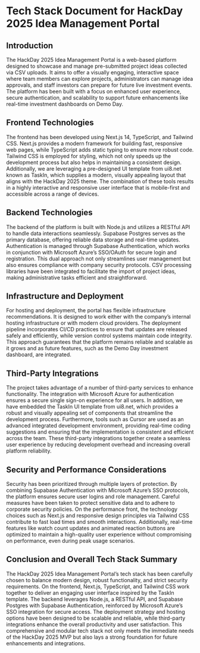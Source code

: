 # Tech Stack Document for HackDay 2025 Idea Management Portal

## Introduction

The HackDay 2025 Idea Management Portal is a web-based platform designed to showcase and manage pre-submitted project ideas collected via CSV uploads. It aims to offer a visually engaging, interactive space where team members can explore projects, administrators can manage idea approvals, and staff investors can prepare for future live investment events. The platform has been built with a focus on enhanced user experience, secure authentication, and scalability to support future enhancements like real-time investment dashboards on Demo Day.

## Frontend Technologies

The frontend has been developed using Next.js 14, TypeScript, and Tailwind CSS. Next.js provides a modern framework for building fast, responsive web pages, while TypeScript adds static typing to ensure more robust code. Tailwind CSS is employed for styling, which not only speeds up the development process but also helps in maintaining a consistent design. Additionally, we are leveraging a pre-designed UI template from ui8.net known as TaskIn, which supplies a modern, visually appealing layout that aligns with the HackDay 2025 theme. The combination of these tools results in a highly interactive and responsive user interface that is mobile-first and accessible across a range of devices.

## Backend Technologies

The backend of the platform is built with Node.js and utilizes a RESTful API to handle data interactions seamlessly. Supabase Postgres serves as the primary database, offering reliable data storage and real-time updates. Authentication is managed through Supabase Authentication, which works in conjunction with Microsoft Azure’s SSO/OAuth for secure login and registration. This dual approach not only streamlines user management but also ensures compliance with company security protocols. CSV processing libraries have been integrated to facilitate the import of project ideas, making administrative tasks efficient and straightforward.

## Infrastructure and Deployment

For hosting and deployment, the portal has flexible infrastructure recommendations. It is designed to work either with the company’s internal hosting infrastructure or with modern cloud providers. The deployment pipeline incorporates CI/CD practices to ensure that updates are released safely and efficiently, while version control systems maintain code integrity. This approach guarantees that the platform remains reliable and scalable as it grows and as future features, such as the Demo Day investment dashboard, are integrated.

## Third-Party Integrations

The project takes advantage of a number of third-party services to enhance functionality. The integration with Microsoft Azure for authentication ensures a secure single sign-on experience for all users. In addition, we have embedded the TaskIn UI template from ui8.net, which provides a robust and visually appealing set of components that streamline the development process. Furthermore, tools such as Cursor are used as an advanced integrated development environment, providing real-time coding suggestions and ensuring that the implementation is consistent and efficient across the team. These third-party integrations together create a seamless user experience by reducing development overhead and increasing overall platform reliability.

## Security and Performance Considerations

Security has been prioritized through multiple layers of protection. By combining Supabase Authentication with Microsoft Azure’s SSO protocols, the platform ensures secure user logins and role management. Careful measures have been taken to protect sensitive data and to adhere to corporate security policies. On the performance front, the technology choices such as Next.js and responsive design principles via Tailwind CSS contribute to fast load times and smooth interactions. Additionally, real-time features like watch count updates and animated reaction buttons are optimized to maintain a high-quality user experience without compromising on performance, even during peak usage scenarios.

## Conclusion and Overall Tech Stack Summary

The HackDay 2025 Idea Management Portal’s tech stack has been carefully chosen to balance modern design, robust functionality, and strict security requirements. On the frontend, Next.js, TypeScript, and Tailwind CSS work together to deliver an engaging user interface inspired by the TaskIn template. The backend leverages Node.js, a RESTful API, and Supabase Postgres with Supabase Authentication, reinforced by Microsoft Azure’s SSO integration for secure access. The deployment strategy and hosting options have been designed to be scalable and reliable, while third-party integrations enhance the overall productivity and user satisfaction. This comprehensive and modular tech stack not only meets the immediate needs of the HackDay 2025 MVP but also lays a strong foundation for future enhancements and integrations.
